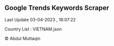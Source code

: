 

## Google Trends Keywords Scraper 
 
Last Update 03-04-2023 , 18:07:22

Country List :
VIETNAM.json



© Abdul Muttaqin 
